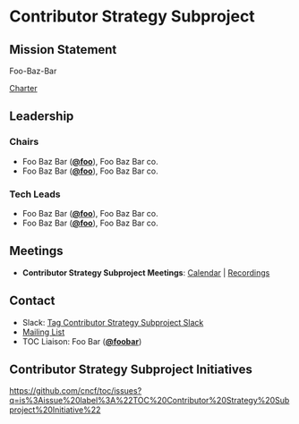 # Contributor Strategy Subproject

## Mission Statement
Foo-Baz-Bar

[Charter](./charter.md)

## Leadership
### Chairs
- Foo Baz Bar (**[@foo](https://github.com/foo)**), Foo Baz Bar co.
- Foo Baz Bar (**[@foo](https://github.com/foo)**), Foo Baz Bar co.
### Tech Leads
- Foo Baz Bar (**[@foo](https://github.com/foo)**), Foo Baz Bar co.
- Foo Baz Bar (**[@foo](https://github.com/foo)**), Foo Baz Bar co.

## Meetings
- **Contributor Strategy Subproject Meetings**: [Calendar](https://zoom-lfx.platform.linuxfoundation.org/meetings/toc-contributor-strategy-subproject?view=list) | [Recordings](https://www.youtube.com/playlist?foo)

## Contact
- Slack: [Tag Contributor Strategy Subproject Slack](https://cloud-native.slack.com/archives/https://cloud-native.slack.com/archives/C08KGDKKHMY)
- [Mailing List](https://lists.cncf.io/g/contributor-strategy-subproject)
- TOC Liaison: Foo Bar (**[@foobar](https://github.com/foobar)**)
## Contributor Strategy Subproject Initiatives
https://github.com/cncf/toc/issues?q=is%3Aissue%20label%3A%22TOC%20Contributor%20Strategy%20Subproject%20Initiative%22